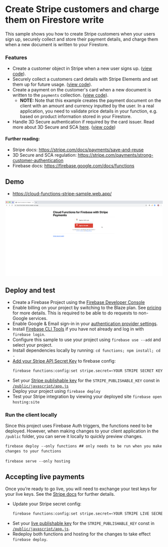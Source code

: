 # Create Stripe customers and charge them on Firestore write

This sample shows you how to create Stripe customers when your users sign up, securely collect and store their payment details, and charge them when a new document is written to your Firestore.

### Features

- Create a customer object in Stripe when a new user signs up. ([view code](./functions/index.js#L29)).
- Securely collect a customers card details with Stripe Elements and set them up for future usage. ([view code](./public/javascript/app.js#L69)).
- Create a payment on the customer's card when a new document is written to the `payments` collection. ([view code](./functions/index.js#L75)).
  - **NOTE:** Note that this example creates the payment document on the client with an amount and currency inputted by the user. In a real application, you need to validate price details in your function, e.g. based on product information stored in your Firestore.
- Handle 3D Secure authentication if required by the card issuer. Read more about 3D Secure and SCA [here](https://stripe.com/payments/strong-customer-authentication). ([view code](./functions/index.js#L114))

#### Further reading:

- Stripe docs: https://stripe.com/docs/payments/save-and-reuse
- 3D Secure and SCA regulation: https://stripe.com/payments/strong-customer-authentication
- Firebase docs: https://firebase.google.com/docs/functions

## Demo

- https://cloud-functions-stripe-sample.web.app/

![Firebase Stripe demo gif](./demo.gif)

## Deploy and test

- Create a Firebase Project using the [Firebase Developer Console](https://console.firebase.google.com)
- Enable billing on your project by switching to the Blaze plan. See [pricing](https://firebase.google.com/pricing/) for more details. This is required to be able to do requests to non-Google services.
- Enable Google & Email sign-in in your [authentication provider settings](https://console.firebase.google.com/project/_/authentication/providers).
- Install [Firebase CLI Tools](https://github.com/firebase/firebase-tools) if you have not already and log in with `firebase login`.
- Configure this sample to use your project using `firebase use --add` and select your project.
- Install dependencies locally by running: `cd functions; npm install; cd -`
- [Add your Stripe API Secret Key](https://dashboard.stripe.com/account/apikeys) to firebase config:
  ```bash
  firebase functions:config:set stripe.secret=<YOUR STRIPE SECRET KEY>
  ```
- Set your [Stripe publishable key](https://dashboard.stripe.com/account/apikeys) for the `STRIPE_PUBLISHABLE_KEY` const in [`/public/javascript/app.js`](./public/javascript/app.js#L16)
- Deploy your project using `firebase deploy`
- Test your Stripe integration by viewing your deployed site `firebase open hosting:site`

### Run the client locally

Since this project uses Firebase Auth triggers, the functions need to be deployed. However, when making changes to your client application in the `/public` folder, you can serve it locally to quickly preview changes.

```
firebase deploy --only functions ## only needs to be run when you make changes to your functions

firebase serve --only hosting
```

## Accepting live payments

Once you’re ready to go live, you will need to exchange your test keys for your live keys. See the [Stripe docs](https://stripe.com/docs/keys) for further details.

- Update your Stripe secret config:
  ```bash
  firebase functions:config:set stripe.secret=<YOUR STRIPE LIVE SECRET KEY>
  ```
- Set your [live publishable key](https://dashboard.stripe.com/account/apikeys) for the `STRIPE_PUBLISHABLE_KEY` const in [`/public/javascript/app.js`](./public/javascript/app.js#L16).
- Redeploy both functions and hosting for the changes to take effect `firebase deploy`.

